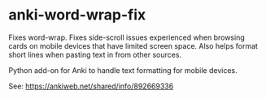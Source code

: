 # anki-word-wrap-fix
Fixes word-wrap. Fixes side-scroll issues experienced when browsing cards on mobile devices that have limited screen space. Also helps format short lines when pasting text in from other sources.

Python add-on for Anki to handle text formatting for mobile devices.

See: https://ankiweb.net/shared/info/892669336
